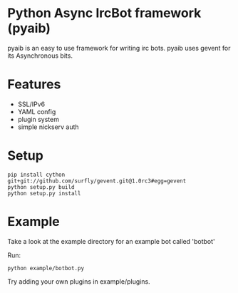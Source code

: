 Python Async IrcBot framework (pyaib)
=====================================

pyaib is an easy to use framework for writing irc bots. pyaib uses gevent
for its Asynchronous bits.

Features
========
* SSL/IPv6
* YAML config
* plugin system
* simple nickserv auth

Setup
=====
<pre><code>pip install cython git+git://github.com/surfly/gevent.git@1.0rc3#egg=gevent
python setup.py build
python setup.py install</code></pre>

Example
========

Take a look at the example directory for an example bot called 'botbot'

Run:
<pre><code>python example/botbot.py</code></pre>

Try adding your own plugins in example/plugins.
